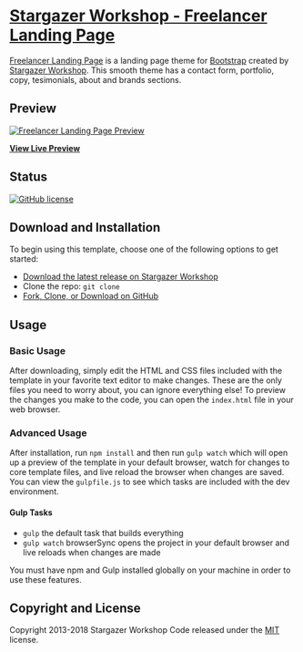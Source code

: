 # [Stargazer Workshop - Freelancer Landing Page](#)

[Freelancer Landing Page](#) is a landing page theme for [Bootstrap](http://getbootstrap.com/) created by [Stargazer Workshop](#). This smooth theme has a contact form, portfolio, copy, tesimonials, about and brands sections.

## Preview

[![Freelancer Landing Page Preview](#.jpg)](theme-url-preview)

**[View Live Preview](theme-url-preview)**

## Status

[![GitHub license](https://img.shields.io/badge/license-MIT-blue.svg)](stargazer-landing-page-licence-url)


## Download and Installation

To begin using this template, choose one of the following options to get started:
* [Download the latest release on Stargazer Workshop](url-to-theme)
* Clone the repo: `git clone `
* [Fork, Clone, or Download on GitHub](#)

## Usage

### Basic Usage

After downloading, simply edit the HTML and CSS files included with the template in your favorite text editor to make changes. These are the only files you need to worry about, you can ignore everything else! To preview the changes you make to the code, you can open the `index.html` file in your web browser.

### Advanced Usage

After installation, run `npm install` and then run `gulp watch` which will open up a preview of the template in your default browser, watch for changes to core template files, and live reload the browser when changes are saved. You can view the `gulpfile.js` to see which tasks are included with the dev environment.

#### Gulp Tasks

- `gulp` the default task that builds everything
- `gulp watch` browserSync opens the project in your default browser and live reloads when changes are made

You must have npm and Gulp installed globally on your machine in order to use these features.


## Copyright and License

Copyright 2013-2018 Stargazer Workshop Code released under the [MIT](url-to-licence) license.
